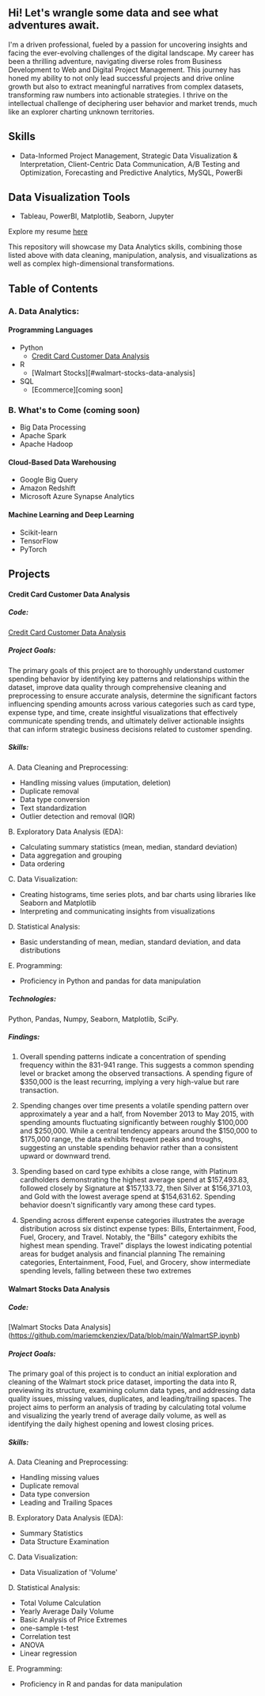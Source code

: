 ## Hi! Let's wrangle some data and see what adventures await.

I'm a driven professional, fueled by a passion for uncovering insights and facing the ever-evolving challenges of the digital landscape. My career has been a thrilling adventure, navigating diverse roles from Business Development to Web and Digital Project Management. This journey has honed my ability to not only lead successful projects and drive online growth but also to extract meaningful narratives from complex datasets, transforming raw numbers into actionable strategies. I thrive on the intellectual challenge of deciphering user behavior and market trends, much like an explorer charting unknown territories.

## Skills
- Data-Informed Project Management, Strategic Data Visualization & Interpretation, Client-Centric Data Communication, A/B Testing and Optimization, Forecasting and Predictive Analytics, MySQL, PowerBi

## Data Visualization Tools
  - Tableau, PowerBI, Matplotlib, Seaborn, Jupyter
    
Explore my resume [here](https://github.com/mariemckenziex/Data/blob/main/Marie%20McKenzie%20-%20DataCV.pdf)

This repository will showcase my Data Analytics skills, combining those listed above with data cleaning, manipulation, analysis, and visualizations as well as complex high-dimensional transformations.

## Table of Contents

### A. Data Analytics:
#### Programming Languages
  - Python
    - [Credit Card Customer Data Analysis](#credit-card-customer-data-analysis)
  - R
    - [Walmart Stocks][#walmart-stocks-data-analysis]
  - SQL
    - [Ecommerce][coming soon]
  
### B. What's to Come (coming soon)
  - Big Data Processing
  - Apache Spark 
  - Apache Hadoop 

#### Cloud-Based Data Warehousing
  - Google Big Query 
  - Amazon Redshift
  - Microsoft Azure Synapse Analytics

#### Machine Learning and Deep Learning
  - Scikit-learn
  - TensorFlow
  - PyTorch

## Projects
#### Credit Card Customer Data Analysis
##### Code:
[Credit Card Customer Data Analysis](https://github.com/mariemckenziex/Data/blob/main/CreditCardDatAnalysis.ipynb)

##### Project Goals:
The primary goals of this project are to thoroughly understand customer spending behavior by identifying key patterns and relationships within the dataset, improve data quality through comprehensive cleaning and preprocessing to ensure accurate analysis, determine the significant factors influencing spending amounts across various categories such as card type, expense type, and time, create insightful visualizations that effectively communicate spending trends, and ultimately deliver actionable insights that can inform strategic business decisions related to customer spending.

##### Skills:
A. Data Cleaning and Preprocessing:
- Handling missing values (imputation, deletion)
- Duplicate removal
- Data type conversion
- Text standardization
- Outlier detection and removal (IQR)
  
B. Exploratory Data Analysis (EDA):
- Calculating summary statistics (mean, median, standard deviation)
- Data aggregation and grouping
- Data ordering

C. Data Visualization:
- Creating histograms, time series plots, and bar charts using libraries like Seaborn and Matplotlib
- Interpreting and communicating insights from visualizations

D. Statistical Analysis:
- Basic understanding of mean, median, standard deviation, and data distributions

E. Programming:
- Proficiency in Python and pandas for data manipulation

##### Technologies:
Python, Pandas, Numpy, Seaborn, Matplotlib, SciPy.

##### Findings:
1. Overall spending patterns indicate a concentration of spending frequency within the 831-941 range. This suggests a common spending level or bracket among the observed transactions. A spending figure of $350,000 is the least recurring, implying a very high-value but rare transaction.

2. Spending changes over time presents a volatile spending pattern over approximately a year and a half, from November 2013 to May 2015, with spending amounts fluctuating significantly between roughly $100,000 and $250,000. While a central tendency appears around the $150,000 to $175,000 range, the data exhibits frequent peaks and troughs, suggesting an unstable spending behavior rather than a consistent upward or downward trend.

3. Spending based on card type exhibits a close range, with Platinum cardholders demonstrating the highest average spend at $157,493.83, followed closely by Signature at $157,133.72, then Silver at $156,371.03, and Gold with the lowest average spend at $154,631.62. Spending behavior doesn't significantly vary among these card types.

4. Spending across different expense categories illustrates the average distribution across six distinct expense types: Bills, Entertainment, Food, Fuel, Grocery, and Travel. Notably, the "Bills" category exhibits the highest mean spending. Travel" displays the lowest indicating potential areas for budget analysis and financial planning
The remaining categories, Entertainment, Food, Fuel, and Grocery, show intermediate spending levels, falling between these two extremes

#### Walmart Stocks Data Analysis
##### Code:
[Walmart Stocks Data Analysis]
(https://github.com/mariemckenziex/Data/blob/main/WalmartSP.ipynb)

##### Project Goals:
The primary goal of this project is to conduct an initial exploration and cleaning of the Walmart stock price dataset, importing the data into R, previewing its structure, examining column data types, and addressing data quality issues, missing values, duplicates, and leading/trailing spaces. The project aims to perform an analysis of trading by calculating total volume and visualizing the yearly trend of average daily volume, as well as identifying the daily highest opening and lowest closing prices.

##### Skills:
A. Data Cleaning and Preprocessing:
- Handling missing values 
- Duplicate removal
- Data type conversion
- Leading and Trailing Spaces

B. Exploratory Data Analysis (EDA):
- Summary Statistics
- Data Structure Examination


C. Data Visualization:
- Data Visualization of 'Volume'

D. Statistical Analysis:
- Total Volume Calculation
- Yearly Average Daily Volume
- Basic Analysis of Price Extremes
- one-sample t-test
- Correlation test
- ANOVA
- Linear regression

E. Programming:
- Proficiency in R and pandas for data manipulation



